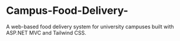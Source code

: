 # Campus-Food-Delivery-
A web-based food delivery system for university campuses built with ASP.NET MVC and Tailwind CSS.
